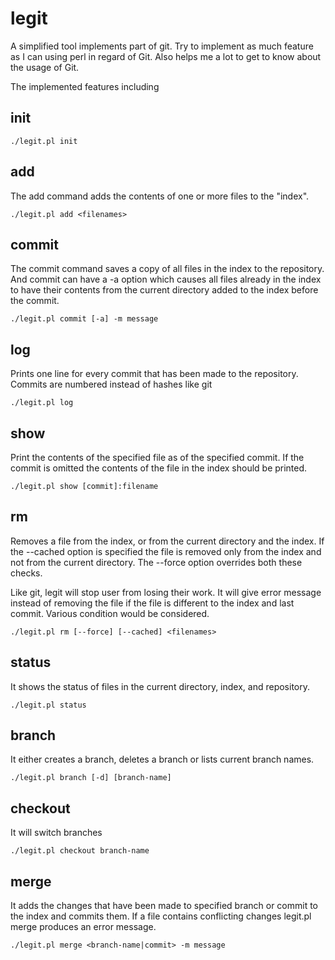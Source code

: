 # legit
A simplified tool implements part of git. Try to implement as much feature as I can using perl in regard of Git. Also helps me a lot to get to know about the usage of Git.

The implemented features including

## init
```
./legit.pl init
```
## add
The add command adds the contents of one or more files to the "index".
```
./legit.pl add <filenames>
```
## commit
The commit command saves a copy of all files in the index to the repository. And commit can have a -a option which causes all files already in the index to have their contents from the current directory added to the index before the commit.
```
./legit.pl commit [-a] -m message
```
## log
Prints one line for every commit that has been made to the repository. Commits are numbered instead of hashes like git
```
./legit.pl log
```
## show
Print the contents of the specified file as of the specified commit.
If the commit is omitted the contents of the file in the index should be printed.
```
./legit.pl show [commit]:filename
```
## rm
Removes a file from the index, or from the current directory and the index.
If the --cached option is specified the file is removed only from the index and not from the current directory.
The --force option overrides both these checks.

Like git, legit will stop user from losing their work. It will give error message instead of removing the file if the file is different to the index and last commit. Various condition would be considered.
```
./legit.pl rm [--force] [--cached] <filenames>
```
## status
It shows the status of files in the current directory, index, and repository.
```
./legit.pl status
```
## branch
It either creates a branch, deletes a branch or lists current branch names.
```
./legit.pl branch [-d] [branch-name]
```
## checkout
It will switch branches
```
./legit.pl checkout branch-name
```
## merge
It adds the changes that have been made to specified branch or commit to the index and commits them.
If a file contains conflicting changes legit.pl merge produces an error message.
```
./legit.pl merge <branch-name|commit> -m message
```
